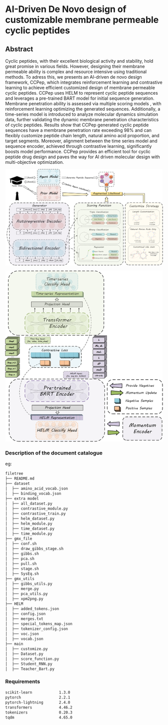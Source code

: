 # AI-Driven De Novo design of customizable membrane permeable cyclic peptides

## Abstract
Cyclic peptides, with their excellent biological activity and stability, hold great promise in various fields. However, designing their membrane permeable ability is complex and resource intensive using traditional methods. To adress this, we presents an AI-driven de novo design framework, CCPep, which integrates reinforcement learning and contrastive learning to achieve efficient customized design of membrane permeable cyclic peptides. CCPep uses HELM to represent cyclic peptide sequences and leverages a pre-trained BART model for initial sequence generation. Membrane penetration ability is assessed via multiple scoring models , with reinforcement learning optimizing the generated sequences. Additionally, a time-series model is introduced to analyze molecular dynamics simulation data, further validating the dynamic membrane penetration characteristics of cyclic peptides. Results show that CCPep generated cyclic peptide sequences have a membrane penetration rate exceeding 98\% and can flexibly customize peptide chain length, natural amino acid proportion, and target segments. Moreover, alignment between the time series model and sequence encoder, achieved through contrastive learning, significantly boosts model performance. CCPep provides an efficient tool for cyclic peptide drug design and paves the way for AI driven molecular design with multi-objective optimization.

![image](Figure1s.png)

![image](Figure3s.png)

### Description of the document catalogue
eg:

```
filetree 
├── README.md
├── dataset
│  ├── amino_acid_vocab.json
│  ├── binding_vocab.json
├── extra model
│  ├── all_dataset.py
│  ├── contrastive_module.py
│  ├── contrastive_train.py
│  ├── helm_dataset.py
│  ├── helm_module.py
│  ├── time_dataset.py
│  ├── time_module.py
├── gmx_file
│  ├── conf.sh
│  ├── draw_gibbs_stage.sh
│  ├── gibbs.sh
│  ├── pca.sh
│  ├── pull.sh
│  ├── stage.sh
│  ├── SysEq.sh
├── gmx_utils
│  ├── gibbs_utils.py
│  ├── merge.py
│  ├── pca_utils.py
│  ├── xpm2png.py
├── HELM
│  ├── added_tokens.json
│  ├── config.json
│  ├── merges.txt
│  ├── special_tokens_map.json
│  ├── tokenizer_config.json
│  ├── voc.json
│  ├── vocab.json
├── main
│  ├── customize.py
│  ├── Dataset.py
│  ├── score_function.py
│  ├── Student_RNN.py
│  ├── Teacher_Bart.py
```

### Requirements
```
scikit-learn            1.3.0
pytorch                 2.2.1
pytorch-lightning       2.4.0
transformers            4.46.2
tokenizers              0.20.3
tqdm                    4.65.0
```

